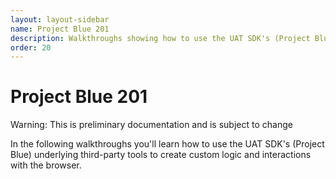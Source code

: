 ```yaml
---
layout: layout-sidebar
name: Project Blue 201
description: Walkthroughs showing how to use the UAT SDK's (Project Blue) underlying third-party tools.
order: 20
---
```


# Project Blue 201

<p class="alert alert-warning">Warning: This is preliminary documentation and is subject to change</p>

In the following walkthroughs you'll learn how to use the UAT SDK's (Project Blue) underlying third-party tools to create custom logic and interactions with the browser.